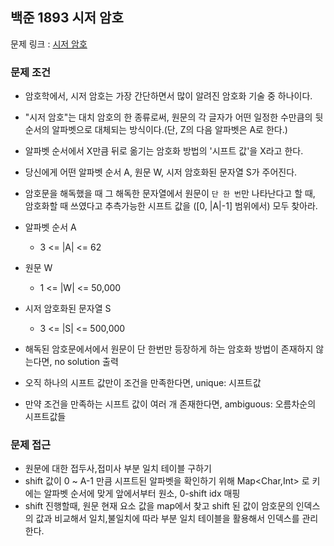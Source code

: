 ## 백준 1893 시저 암호

문제 링크 : [시저 암호](https://www.acmicpc.net/problem/1893)

### 문제 조건

- 암호학에서, 시저 암호는 가장 간단하면서 많이 알려진 암호화 기술 중 하나이다.
- "시저 암호"는 대치 암호의 한 종류로써, 원문의 각 글자가 어떤 일정한 수만큼의 뒷 순서의 알파벳으로 대체되는 방식이다.(단, Z의 다음 알파벳은 A로 한다.)
- 알파벳 순서에서 X만큼 뒤로 옮기는 암호화 방법의 '시프트 값'을 X라고 한다.
- 당신에게 어떤 알파벳 순서 A, 원문 W, 시저 암호화된 문자열 S가 주어진다.
- 암호문을 해독했을 때 그 해독한 문자열에서 원문이 `단 한 번`만 나타난다고 할 때, 암호화할 때 쓰였다고 추측가능한 시프트 값을 ([0, |A|-1] 범위에서) 모두 찾아라.

- 알파벳 순서 A
    - 3 <= |A| <= 62
- 원문 W
    - 1 <= |W| <= 50,000
- 시저 암호화된 문자열 S
    - 3 <= |S| <= 500,000
- 해독된 암호문에서에서 원문이 단 한번만 등장하게 하는 암호화 방법이 존재하지 않는다면, no solution 출력
- 오직 하나의 시프트 값만이 조건을 만족한다면, unique: 시프트값
- 만약 조건을 만족하는 시프트 값이 여러 개 존재한다면, ambiguous: 오름차순의 시프트값들

### 문제 접근

- 원문에 대한 접두사,접미사 부분 일치 테이블 구하기
- shift 값이 0 ~ A-1 만큼 시프트된 알파벳을 확인하기 위해 Map<Char,Int> 로 키에는 알파벳 순서에 맞게 앞에서부터 원소, 0-shift idx 매핑
- shift 진행할때, 원문 현재 요소 값을 map에서 찾고 shift 된 값이 암호문의 인덱스의 값과 비교해서 일치,불일치에 따라 부분 일치 테이블을 활용해서 인덱스를 관리한다.